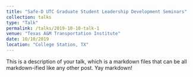 ```yaml
---
title: "Safe-D UTC Graduate Student Leadership Development Seminars"
collection: talks
type: "Talk"
permalink: /talks/2019-10-10-talk-1
venue: "Texas A&M Transportation Institute"
date: 10/10/2019
location: "College Station, TX"
---
```


This is a description of your talk, which is a markdown files that can be all markdown-ified like any other post. Yay markdown!
